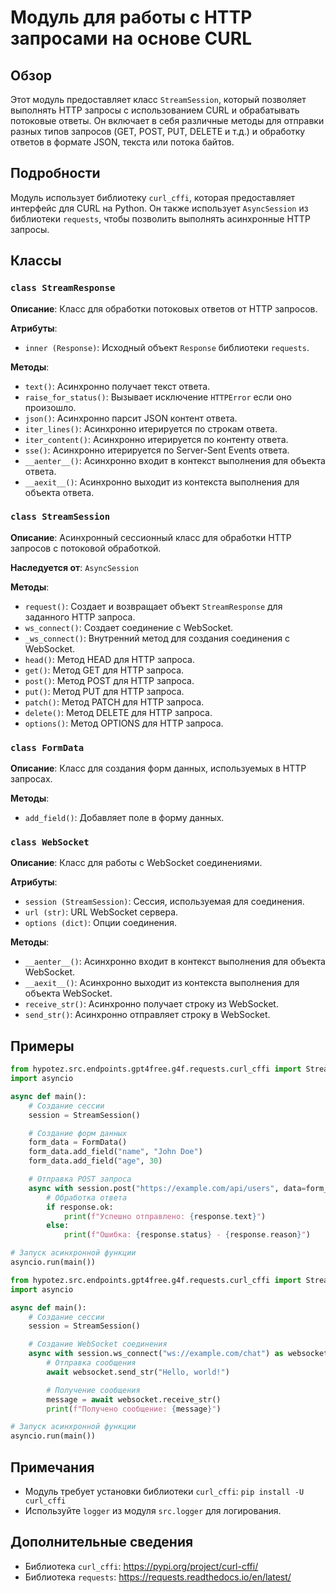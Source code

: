# Модуль для работы с HTTP запросами на основе CURL

## Обзор

Этот модуль предоставляет класс `StreamSession`, который позволяет выполнять HTTP запросы с использованием CURL и обрабатывать потоковые ответы. Он включает в себя различные методы для отправки разных типов запросов (GET, POST, PUT, DELETE и т.д.) и обработку ответов в формате JSON, текста или потока байтов.

## Подробности

Модуль использует библиотеку `curl_cffi`, которая предоставляет интерфейс для CURL на Python. Он также использует `AsyncSession` из библиотеки `requests`, чтобы позволить выполнять асинхронные HTTP запросы.

## Классы

### `class StreamResponse`

**Описание**: Класс для обработки потоковых ответов от HTTP запросов.

**Атрибуты**:

- `inner (Response)`: Исходный объект `Response` библиотеки `requests`.

**Методы**:

- `text()`: Асинхронно получает текст ответа.
- `raise_for_status()`: Вызывает исключение `HTTPError` если оно произошло.
- `json()`: Асинхронно парсит JSON контент ответа.
- `iter_lines()`: Асинхронно итерируется по строкам ответа.
- `iter_content()`: Асинхронно итерируется по контенту ответа.
- `sse()`: Асинхронно итерируется по Server-Sent Events ответа.
- `__aenter__()`: Асинхронно входит в контекст выполнения для объекта ответа.
- `__aexit__()`: Асинхронно выходит из контекста выполнения для объекта ответа.

### `class StreamSession`

**Описание**: Асинхронный сессионный класс для обработки HTTP запросов с потоковой обработкой.

**Наследуется от**: `AsyncSession`

**Методы**:

- `request()`: Создает и возвращает объект `StreamResponse` для заданного HTTP запроса.
- `ws_connect()`: Создает соединение с WebSocket.
- `_ws_connect()`: Внутренний метод для создания соединения с WebSocket.
- `head()`: Метод HEAD для HTTP запроса.
- `get()`: Метод GET для HTTP запроса.
- `post()`: Метод POST для HTTP запроса.
- `put()`: Метод PUT для HTTP запроса.
- `patch()`: Метод PATCH для HTTP запроса.
- `delete()`: Метод DELETE для HTTP запроса.
- `options()`: Метод OPTIONS для HTTP запроса.

### `class FormData`

**Описание**: Класс для создания форм данных, используемых в HTTP запросах.

**Методы**:

- `add_field()`: Добавляет поле в форму данных.

### `class WebSocket`

**Описание**: Класс для работы с WebSocket соединениями.

**Атрибуты**:

- `session (StreamSession)`: Сессия, используемая для соединения.
- `url (str)`: URL WebSocket сервера.
- `options (dict)`: Опции соединения.

**Методы**:

- `__aenter__()`: Асинхронно входит в контекст выполнения для объекта WebSocket.
- `__aexit__()`: Асинхронно выходит из контекста выполнения для объекта WebSocket.
- `receive_str()`: Асинхронно получает строку из WebSocket.
- `send_str()`: Асинхронно отправляет строку в WebSocket.

## Примеры

```python
from hypotez.src.endpoints.gpt4free.g4f.requests.curl_cffi import StreamSession, FormData
import asyncio

async def main():
    # Создание сессии
    session = StreamSession()

    # Создание форм данных
    form_data = FormData()
    form_data.add_field("name", "John Doe")
    form_data.add_field("age", 30)

    # Отправка POST запроса
    async with session.post("https://example.com/api/users", data=form_data) as response:
        # Обработка ответа
        if response.ok:
            print(f"Успешно отправлено: {response.text}")
        else:
            print(f"Ошибка: {response.status} - {response.reason}")

# Запуск асинхронной функции
asyncio.run(main())
```

```python
from hypotez.src.endpoints.gpt4free.g4f.requests.curl_cffi import StreamSession, WebSocket
import asyncio

async def main():
    # Создание сессии
    session = StreamSession()

    # Создание WebSocket соединения
    async with session.ws_connect("ws://example.com/chat") as websocket:
        # Отправка сообщения
        await websocket.send_str("Hello, world!")

        # Получение сообщения
        message = await websocket.receive_str()
        print(f"Получено сообщение: {message}")

# Запуск асинхронной функции
asyncio.run(main())
```

## Примечания

- Модуль требует установки библиотеки `curl_cffi`: `pip install -U curl_cffi`
- Используйте `logger` из модуля `src.logger` для логирования.

## Дополнительные сведения

- Библиотека `curl_cffi`: https://pypi.org/project/curl-cffi/
- Библиотека `requests`: https://requests.readthedocs.io/en/latest/